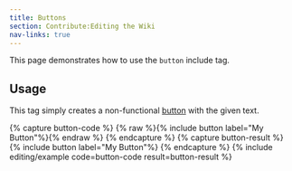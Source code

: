 ```yaml
---
title: Buttons
section: Contribute:Editing the Wiki
nav-links: true
---
```


This page demonstrates how to use the `button` include tag.

## Usage

This tag simply creates a non-functional [button](https://www.w3schools.com/tags/tag_button.asp) with the given text.

{% capture button-code %}
{% raw %}{% include button label="My Button"%}{% endraw %}
{% endcapture %}
{% capture button-result %}
{% include button label="My Button"%}
{% endcapture %}
{% include editing/example code=button-code result=button-result %}
